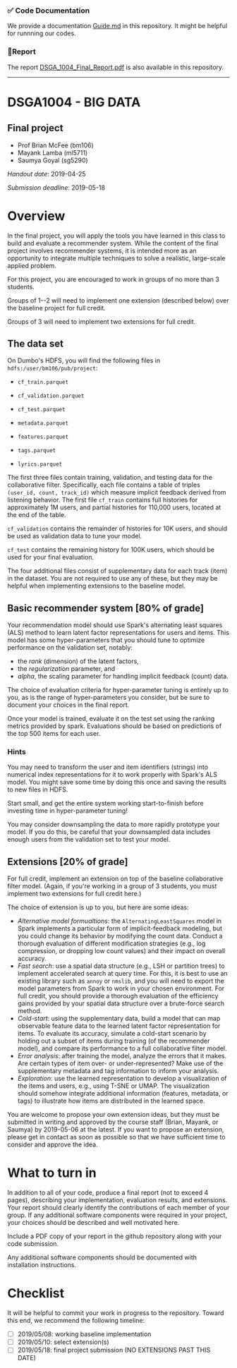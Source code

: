 ### ✅ Code Documentation

We provide a documentation [Guide.md](Guide.md) in this repository. It might be helpful for runnning our codes. 

### 📝Report

The report [DSGA_1004_Final_Report.pdf](DSGA_1004_Final_Report.pdf) is also available in this repository. 

---

# DSGA1004 - BIG DATA
## Final project
- Prof Brian McFee (bm106)
- Mayank Lamba (ml5711)
- Saumya Goyal (sg5290)

*Handout date*: 2019-04-25

*Submission deadline*: 2019-05-18


# Overview

In the final project, you will apply the tools you have learned in this class to build and evaluate a recommender system.  While the content of the final project involves recommender systems, it is intended more as an opportunity to integrate multiple techniques to solve a realistic, large-scale applied problem.

For this project, you are encouraged to work in groups of no more than 3 students.

Groups of 1--2 will need to implement one extension (described below) over the baseline project for full credit.

Groups of 3 will need to implement two extensions for full credit.

## The data set

On Dumbo's HDFS, you will find the following files in `hdfs:/user/bm106/pub/project`:

  - `cf_train.parquet`
  - `cf_validation.parquet`
  - `cf_test.parquet`
  
  - `metadata.parquet`
  - `features.parquet`
  - `tags.parquet`
  - `lyrics.parquet`
  
  
The first three files contain training, validation, and testing data for the collaborative filter.  Specifically, each file contains a table of triples `(user_id, count, track_id)` which measure implicit feedback derived from listening behavior.  The first file `cf_train` contains full histories for approximately 1M users, and partial histories for 110,000 users, located at the end of the table.

`cf_validation` contains the remainder of histories for 10K users, and should be used as validation data to tune your model.

`cf_test` contains the remaining history for 100K users, which should be used for your final evaluation.

The four additional files consist of supplementary data for each track (item) in the dataset.  You are not required to use any of these, but they may be helpful when implementing extensions to the baseline model.

## Basic recommender system [80% of grade]

Your recommendation model should use Spark's alternating least squares (ALS) method to learn latent factor representations for users and items.  This model has some hyper-parameters that you should tune to optimize performance on the validation set, notably: 

  - the *rank* (dimension) of the latent factors,
  - the *regularization* parameter, and
  - *alpha*, the scaling parameter for handling implicit feedback (count) data.

The choice of evaluation criteria for hyper-parameter tuning is entirely up to you, as is the range of hyper-parameters you consider, but be sure to document your choices in the final report.

Once your model is trained, evaluate it on the test set using the ranking metrics provided by spark.  Evaluations should be based on predictions of the top 500 items for each user.


### Hints

You may need to transform the user and item identifiers (strings) into numerical index representations for it to work properly with Spark's ALS model.  You might save some time by doing this once and saving the results to new files in HDFS.

Start small, and get the entire system working start-to-finish before investing time in hyper-parameter tuning!

You may consider downsampling the data to more rapidly prototype your model.  If you do this, be careful that your downsampled data includes enough users from the validation set to test your model.



## Extensions [20% of grade]

For full credit, implement an extension on top of the baseline collaborative filter model.  (Again, if you're working in a group of 3 students, you must implement two extensions for full credit here.)

The choice of extension is up to you, but here are some ideas:

  - *Alternative model formualtions*: the `AlternatingLeastSquares` model in Spark implements a particular form of implicit-feedback modeling, but you could change its behavior by modifying the count data.  Conduct a thorough evaluation of different modification strategies (e.g., log compression, or dropping low count values) and their impact on overall accuracy.
  - *Fast search*: use a spatial data structure (e.g., LSH or partition trees) to implement accelerated search at query time.  For this, it is best to use an existing library such as `annoy` or `nmslib`, and you will need to export the model parameters from Spark to work in your chosen environment.  For full credit, you should provide a thorough evaluation of the efficiency gains provided by your spatial data structure over a brute-force search method.
  - *Cold-start*: using the supplementary data, build a model that can map observable feature data to the learned latent factor representation for items.  To evaluate its accuracy, simulate a cold-start scenario by holding out a subset of items during training (of the recommender model), and compare its performance to a full collaborative filter model.
  - *Error analysis*: after training the model, analyze the errors that it makes.  Are certain types of item over- or under-represented?  Make use of the supplementary metadata and tag information to inform your analysis.
  - *Exploration*: use the learned representation to develop a visualization of the items and users, e.g., using T-SNE or UMAP.  The visualization should somehow integrate additional information (features, metadata, or tags) to illustrate how items are distributed in the learned space.

You are welcome to propose your own extension ideas, but they must be submitted in writing and approved by the course staff (Brian, Mayank, or Saumya) by 2019-05-06 at the latest.  If you want to propose an extension, please get in contact as soon as possible so that we have sufficient time to consider and approve the idea.


# What to turn in

In addition to all of your code, produce a final report (not to exceed 4 pages), describing your implementation, evaluation results, and extensions.  Your report should clearly identify the contributions of each member of your group.  If any additional software components were required in your project, your choices should be described and well motivated here.  

Include a PDF copy of your report in the github repository along with your code submission.

Any additional software components should be documented with installation instructions.


# Checklist

It will be helpful to commit your work in progress to the repository.  Toward this end, we recommend the following timeline:

- [ ] 2019/05/08: working baseline implementation 
- [ ] 2019/05/10: select extension(s)
- [ ] 2019/05/18: final project submission (NO EXTENSIONS PAST THIS DATE)
